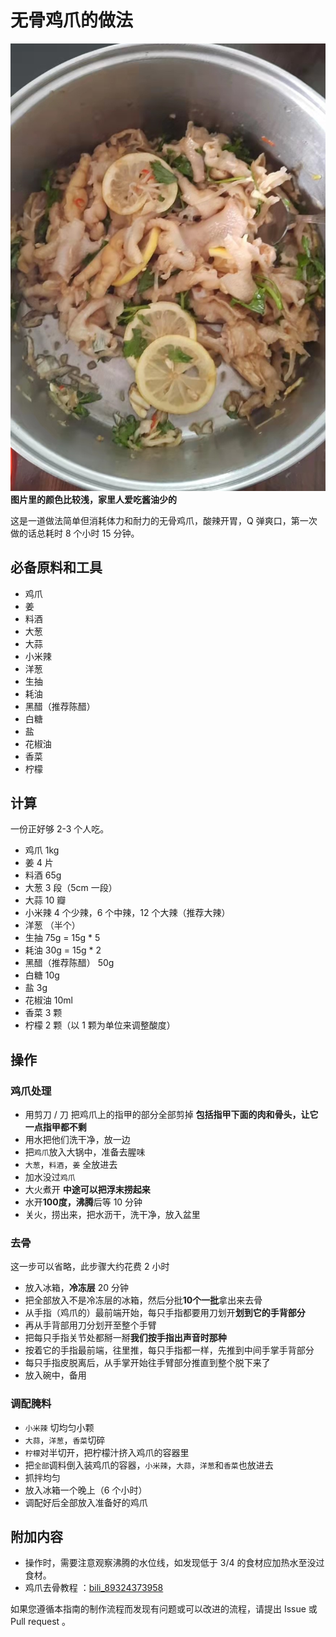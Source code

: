 # 无骨鸡爪的做法

![无骨鸡爪成品](./无骨鸡爪.jpg)
**图片里的颜色比较浅，家里人爱吃酱油少的**

这是一道做法简单但消耗体力和耐力的无骨鸡爪，酸辣开胃，Q 弹爽口，第一次做的话总耗时 8 个小时 15 分钟。

## 必备原料和工具

- 鸡爪
- 姜
- 料酒
- 大葱
- 大蒜
- 小米辣
- 洋葱
- 生抽
- 耗油
- 黑醋（推荐陈醋）
- 白糖
- 盐
- 花椒油
- 香菜
- 柠檬

## 计算

一份正好够 2-3 个人吃。

- 鸡爪 1kg
- 姜 4 片
- 料酒 65g
- 大葱 3 段（5cm 一段）
- 大蒜 10 瓣
- 小米辣 4 个少辣，6 个中辣，12 个大辣（推荐大辣）
- 洋葱 （半个）
- 生抽 75g = 15g * 5
- 耗油 30g = 15g * 2
- 黑醋（推荐陈醋） 50g
- 白糖 10g
- 盐 3g
- 花椒油 10ml
- 香菜 3 颗
- 柠檬 2 颗（以 1 颗为单位来调整酸度）

## 操作

### 鸡爪处理

- 用剪刀 / 刀 把鸡爪上的指甲的部分全部剪掉 **包括指甲下面的肉和骨头，让它一点指甲都不剩**
- 用水把他们洗干净，放一边
- 把`鸡爪`放入大锅中，准备去腥味
- `大葱`，`料酒`，`姜` 全放进去
- 加水没过`鸡爪`
- 大火煮开 **中途可以把浮末捞起来**
- 水开**100度，沸腾**后等 10 分钟
- 关火，捞出来，把水沥干，洗干净，放入盆里

### 去骨

这一步可以省略，此步骤大约花费 2 小时

- 放入冰箱，**冷冻层** 20 分钟
- 把全部放入不是冷冻层的冰箱，然后分批**10个一批**拿出来去骨
- 从手指（鸡爪的）最前端开始，每只手指都要用刀划开**划到它的手背部分**
- 再从手背部用刀分划开至整个手臂
- 把每只手指关节处都掰一掰**我们按手指出声音时那种**
- 按着它的手指最前端，往里推，每只手指都一样，先推到中间手掌手背部分
- 每只手指皮脱离后，从手掌开始往手臂部分推直到整个脱下来了
- 放入碗中，备用

### 调配腌料

- `小米辣` 切均匀小颗
- `大蒜`，`洋葱`，`香菜`切碎
- `柠檬`对半切开，把柠檬汁挤入鸡爪的容器里
- 把`全部`调料倒入装鸡爪的容器，`小米辣`，`大蒜`，`洋葱`和`香菜`也放进去
- 抓拌均匀
- 放入冰箱一个晚上（6 个小时）
- 调配好后全部放入准备好的鸡爪

## 附加内容

- 操作时，需要注意观察沸腾的水位线，如发现低于 3/4 的食材应加热水至没过食材。
- 鸡爪去骨教程 ：[bili_89324373958](https://www.bilibili.com/video/BV1t44y117D8?share_source=copy_web)

如果您遵循本指南的制作流程而发现有问题或可以改进的流程，请提出 Issue 或 Pull request 。
